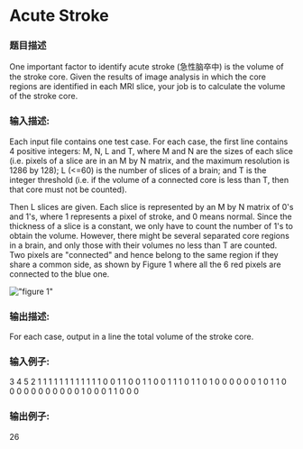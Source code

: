 # Acute Stroke
### 题目描述
One important factor to identify acute stroke (急性脑卒中) is the volume of the stroke core.  Given the results of image analysis in which the core regions are identified in each MRI slice, your job is to calculate the volume of the stroke core.

### 输入描述:
Each input file contains one test case.  For each case, the first line contains 4 positive integers: M, N, L and T, where M and N are the sizes of each slice (i.e. pixels of a slice are in an M by N matrix, and the maximum resolution is 1286 by 128); L (<=60) is the number of slices of a brain; and T is the integer threshold (i.e. if the volume of a connected core is less than T, then that core must not be counted).

Then L slices are given.  Each slice is represented by an M by N matrix of 0's and 1's, where 1 represents a pixel of stroke, and 0 means normal.  Since the thickness of a slice is a constant, we only have to count the number of 1's to obtain the volume.  However, there might be several separated core regions in a brain, and only those with their volumes no less than T are counted. Two pixels are "connected" and hence belong to the same region if they share a common side, as shown by Figure 1 where all the 6 red pixels are connected to the blue one.

!["figure 1"](http://uploadfiles.nowcoder.com/images/20150612/805592_1434116777730_1091.jpg)


### 输出描述:
For each case, output in a line the total volume of the stroke core.

### 输入例子:
3 4 5 2
1 1 1 1
1 1 1 1
1 1 1 1
0 0 1 1
0 0 1 1
0 0 1 1
1 0 1 1
0 1 0 0
0 0 0 0
1 0 1 1
0 0 0 0
0 0 0 0
0 0 0 1
0 0 0 1
1 0 0 0

### 输出例子:
26
